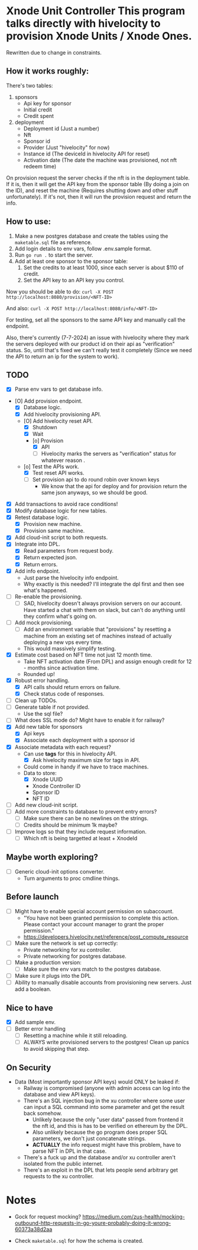 # Xnode Unit Controller This program talks directly with hivelocity to provision Xnode Units / Xnode Ones.
Rewritten due to change in constraints.


## How it works roughly:

There's two tables:
1. sponsors
    - Api key for sponsor
    - Initial credit
    - Credit spent
2. deployment
    - Deployment id (Just a number)
    - Nft
    - Sponsor id
    - Provider (Just "hivelocity" for now)
    - Instance id (The deviceId in hivelocity API for reset)
    - Activation date (The date the machine was provisioned, not nft redeem time)

On provision request the server checks if the nft is in the deployment table.
If it is, then it will get the API key from the sponsor table (By doing a join on the ID), and reset the machine (Requires shutting down and other stuff unfortunately).
If it's not, then it will run the provision request and return the info.

## How to use:

1. Make a new postgres database and create the tables using the `maketable.sql` file as reference.
2. Add login details to env vars, follow .env.sample format.
3. Run `go run .` to start the server.
4. Add at least one sponsor to the sponsor table: 
    1. Set the credits to at least 1000, since each server is about $110 of credit.
    2. Set the API key to an API key you control.

Now you should be able to do:
`curl -X POST http://localhost:8080/provision/<NFT-ID>`

And also:
`curl -X POST http://localhost:8080/info/<NFT-ID>`

For testing, set all the sponsors to the same API key and manually call the endpoint.

Also, there's currently (7-7-2024) an issue with hivelocity where they mark the servers deployed with our product id on their api as "verification" status.
So, until that's fixed we can't really test it completely (Since we need the API to return an ip for the system to work).

## TODO
- [X] Parse env vars to get database info.
- [O] Add provision endpoint.
    - [X] Database logic.
    - [X] Add hivelocity provisioning API.
    - [O] Add hivelocity reset API.
        - [X] Shutdown
        - [X] Wait
        - [o] Provision
            - [X] API
            - [ ] Hivelocity marks the servers as "verification" status for whatever reason .
    - [o] Test the APIs work.
        - [X] Test reset API works.
        - [ ] Set provision api to do round robin over known keys
            - We know that the api for deploy and for provision return the same json anyways, so we should be good.
- [X] Add transactions to avoid race conditions!
- [X] Modify database logic for new tables.
- [X] Retest database logic.
    - [X] Provision new machine.
    - [X] Provision same machine.
- [X] Add cloud-init script to both requests.
- [X] Integrate into DPL.
    - [X] Read parameters from request body.
    - [X] Return expected json.
    - [X] Return errors.
- [X] Add info endpoint.
    - Just parse the hivelocity info endpoint.
    - Why exactly is this needed? I'll integrate the dpl first and then see what's happened.
- [ ] Re-enable the provisioning.
    - [ ] SAD, hivelocity doesn't always provision servers on our account. Have started a chat with them on slack, but can't do anything until they confirm what's going on.
- [ ] Add mock provisioning.
    - [ ] Add an environment variable that "provisions" by resetting a machine from an existing set of machines instead of actually deploying a new vps every time.
    - This would massively simplify testing.
- [X] Estimate cost based on NFT time not just 12 month time.
    - Take NFT activation date (From DPL) and assign enough credit for 12 - months since activation time.
    - Rounded up!
- [X] Robust error handling.
    - [X] API calls should return errors on failure.
    - [X] Check status code of responses.
- [ ] Clean up TODOs.
- [ ] Generate table if not provided.
    - Use the sql file?
- [ ] What does SSL mode do? Might have to enable it for railway?
- [X] Add new table for sponsors
    - [X] Api keys
    - [X] Associate each deployment with a sponsor id
- [X] Associate metadata with each request?
    - Can use **tags** for this in hivelocity API.
        - [X] Ask hivelocity maximum size for tags in API.
    - Could come in handy if we have to trace machines.
    - Data to store:
        - [X] Xnode UUID
        - Xnode Controller ID
        - Sponsor ID
        - NFT ID
- [ ] Add new cloud-init script.
- [ ] Add more constraints to database to prevent entry errors?
    - [ ] Make sure there can be no newlines on the strings.
    - [ ] Credits should be minimum 1k maybe?
- [ ] Improve logs so that they include request information.
    - [ ] Which nft is being targetted at least + XnodeId
## Maybe worth exploring?
- [ ] Generic cloud-init options converter.
    - Turn arguments to proc cmdline things.

## Before launch
- [ ] Might have to enable special account permission on subaccount.
    - "You have not been granted permission to complete this action. Please contact your account manager to grant the proper permission." 
    - https://developers.hivelocity.net/reference/post_compute_resource
- [ ] Make sure the network is set up correctly:
    - Private networking for xu controller.
    - Private networking for postgres database.
- [ ] Make a production version:
    - [ ] Make sure the env vars match to the postgres database.
- [ ] Make sure it plugs into the DPL
- [ ] Ability to manually disable accounts from provisioning new servers. Just add a boolean.
            
## Nice to have
- [X] Add sample env.
- [ ] Better error handling
    - [ ] Resetting a machine while it still reloading.
    - [ ] ALWAYS write provisioned servers to the postgres! Clean up panics to avoid skipping that step.

## On Security
- Data (Most importantly sponsor API keys) would ONLY be leaked if:
    - Railway is compromised (anyone with admin access can log into the database and view API keys).
    - There's an SQL injection bug in the xu controller where some user can input a SQL command into some parameter and get the result back somehow.
        - Unlikely because the only "user data" passed from frontend it the nft id, and this is has to be verified on ethereum by the DPL.
        - Also unlikely because the go program does proper SQL parameters, we don't just concatenate strings.
        - **ACTUALLY** the info request might have this problem, have to parse NFT in DPL in that case.
    - There's a fuck up and the database and/or xu controller aren't isolated from the public internet.
    - There's an exploit in the DPL that lets people send arbitrary get requests to the xu controller.

# Notes
- Gock for request mocking? 
https://medium.com/zus-health/mocking-outbound-http-requests-in-go-youre-probably-doing-it-wrong-60373a38d2aa

- Check `maketable.sql` for how the schema is created.
